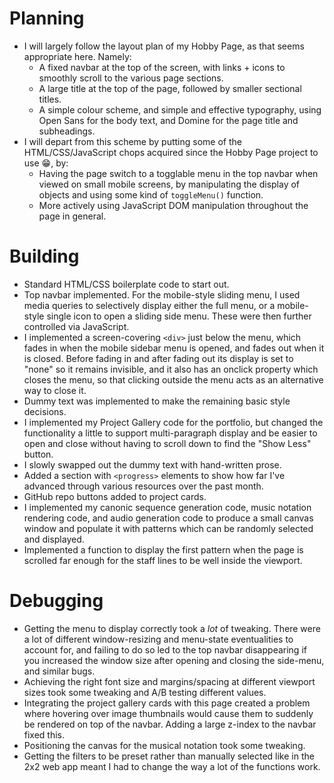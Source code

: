 # Planning
- I will largely follow the layout plan of my Hobby Page, as that seems appropriate here. Namely:
    - A fixed navbar at the top of the screen, with links + icons to smoothly scroll to the various page sections.
    - A large title at the top of the page, followed by smaller sectional titles.
    - A simple colour scheme, and simple and effective typography, using Open Sans for the body text, and Domine for the page title and subheadings.
- I will depart from this scheme by putting some of the HTML/CSS/JavaScript chops acquired since the Hobby Page project to use 😁, by:
    - Having the page switch to a togglable menu in the top navbar when viewed on small mobile screens, by manipulating the display of objects and using some kind of `toggleMenu()` function.
    - More actively using JavaScript DOM manipulation throughout the page in general.
# Building
- Standard HTML/CSS boilerplate code to start out.
- Top navbar implemented. For the mobile-style sliding menu, I used media queries to selectively display either the full menu, or a mobile-style single icon to open a sliding side menu. These were then further controlled via JavaScript.
- I implemented a screen-covering `<div>` just below the menu, which fades in when the mobile sidebar menu is opened, and fades out when it is closed. Before fading in and after fading out its display is set to "none" so it remains invisible, and it also has an onclick property which closes the menu, so that clicking outside the menu acts as an alternative way to close it.
- Dummy text was implemented to make the remaining basic style decisions.
- I implemented my Project Gallery code for the portfolio, but changed the functionality a little to support multi-paragraph display and be easier to open and close without having to scroll down to find the "Show Less" button.
- I slowly swapped out the dummy text with hand-written prose.
- Added a section with `<progress>` elements to show how far I've advanced through various resources over the past month.
- GitHub repo buttons added to project cards.
- I implemented my canonic sequence generation code, music notation rendering code, and audio generation code to produce a small canvas window and populate it with patterns which can be randomly selected and displayed.
- Implemented a function to display the first pattern when the page is scrolled far enough for the staff lines to be well inside the viewport.
# Debugging
- Getting the menu to display correctly took a *lot* of tweaking. There were a lot of different window-resizing and menu-state eventualities to account for, and failing to do so led to the top navbar disappearing if you increased the window size after opening and closing the side-menu, and similar bugs.
- Achieving the right font size and margins/spacing at different viewport sizes took some tweaking and A/B testing different values.
- Integrating the project gallery cards with this page created a problem where hovering over image thumbnails would cause them to suddenly be rendered on top of the navbar. Adding a large z-index to the navbar fixed this.
- Positioning the canvas for the musical notation took some tweaking.
- Getting the filters to be preset rather than manually selected like in the 2x2 web app meant I had to change the way a lot of the functions work.